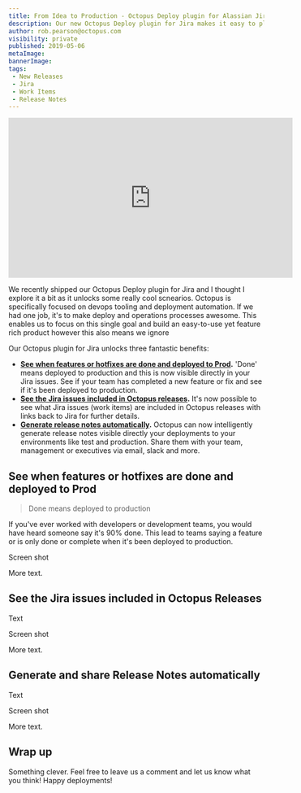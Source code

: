 ```yaml
---
title: From Idea to Production - Octopus Deploy plugin for Alassian Jira Software Cloud
description: Our new Octopus Deploy plugin for Jira makes it easy to plan, track and ship software with end-to-end visibility of software pipeline.
author: rob.pearson@octopus.com
visibility: private
published: 2019-05-06
metaImage: 
bannerImage: 
tags:
 - New Releases
 - Jira
 - Work Items
 - Release Notes
---
```


<iframe width="560" height="315" src="https://www.youtube.com/embed/TODO" frameborder="0" allowfullscreen></iframe>

We recently shipped our Octopus Deploy plugin for Jira and I thought I explore it a bit as it unlocks some really cool scnearios. Octopus is specifically focused on devops tooling and deployment automation. If we had one job, it's to make deploy and operations processes awesome. This enables us to focus on this single goal and build an easy-to-use yet feature rich product however this also means we ignore 

Our Octopus plugin for Jira unlocks three fantastic benefits: 

* **[See when features or hotfixes are done and deployed to Prod](#See-when-features-or-hotfixes-are-done-and-deployed-to-Prod).** 'Done' means deployed to production and this is now visible directly in your Jira issues. See if your team has completed a new feature or fix and see if it's been deployed to production. 
* **[See the Jira issues included in Octopus releases](#See-the-Jira-issues-included-in-Octopus-Releases).** It's now possible to see what Jira issues (work items) are included in Octopus releases with links back to Jira for further details.
* **[Generate release notes automatically](#Generate-and-share-Release-Notes-automatically).** Octopus can now intelligently generate release notes visible directly your deployments to your environments like test and production. Share them with your team, management or executives via email, slack and more.

## See when features or hotfixes are done and deployed to Prod

> Done means deployed to production

If you've ever worked with developers or development teams, you would have heard someone say it's 90% done. This lead to teams saying a feature or  is only done or complete when it's been deployed to production. 

Screen shot 

More text.

## See the Jira issues included in Octopus Releases

Text

Screen shot 

More text.

## Generate and share Release Notes automatically

Text

Screen shot 

More text.

## Wrap up

Something clever. Feel free to leave us a comment and let us know what you think! Happy deployments!

